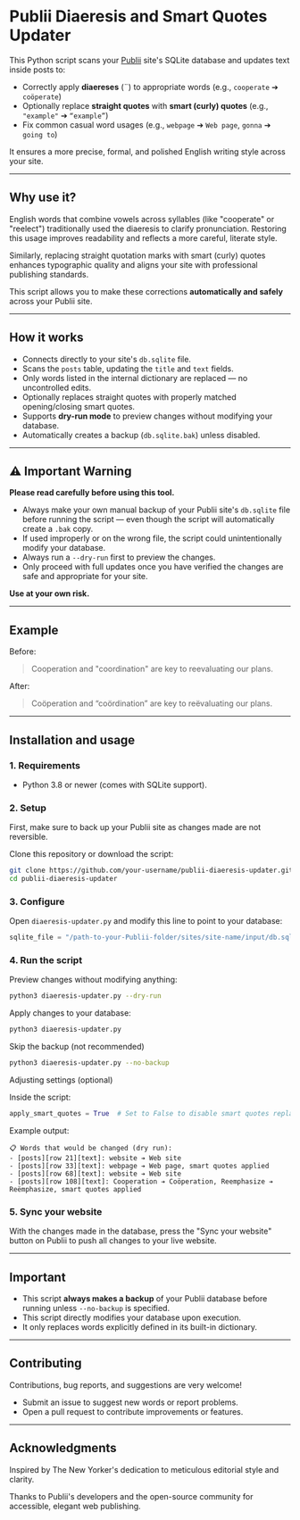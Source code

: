 # Publii Diaeresis and Smart Quotes Updater

This Python script scans your [Publii](https://getpublii.com/) site's SQLite database and updates text inside posts to:

- Correctly apply **diaereses** (¨) to appropriate words (e.g., `cooperate` ➔ `coöperate`)
- Optionally replace **straight quotes** with **smart (curly) quotes** (e.g., `"example"` ➔ `“example”`)
- Fix common casual word usages (e.g., `webpage` ➔ `Web page`, `gonna` ➔ `going to`)

It ensures a more precise, formal, and polished English writing style across your site.

---

## Why use it?

English words that combine vowels across syllables (like "cooperate" or "reelect") traditionally used the diaeresis to clarify pronunciation. Restoring this usage improves readability and reflects a more careful, literate style.

Similarly, replacing straight quotation marks with smart (curly) quotes enhances typographic quality and aligns your site with professional publishing standards.

This script allows you to make these corrections **automatically and safely** across your Publii site.

---

## How it works

- Connects directly to your site's `db.sqlite` file.
- Scans the `posts` table, updating the `title` and `text` fields.
- Only words listed in the internal dictionary are replaced — no uncontrolled edits.
- Optionally replaces straight quotes with properly matched opening/closing smart quotes.
- Supports **dry-run mode** to preview changes without modifying your database.
- Automatically creates a backup (`db.sqlite.bak`) unless disabled.

---

## ⚠️ Important Warning

**Please read carefully before using this tool.**

- Always make your own manual backup of your Publii site's `db.sqlite` file before running the script — even though the script will automatically create a `.bak` copy.
- If used improperly or on the wrong file, the script could unintentionally modify your database.
- Always run a `--dry-run` first to preview the changes.
- Only proceed with full updates once you have verified the changes are safe and appropriate for your site.

**Use at your own risk.**

---

## Example

Before:

> Cooperation and "coordination" are key to reevaluating our plans.

After:

> Coöperation and “coördination” are key to reëvaluating our plans.

---

## Installation and usage

### 1. Requirements

- Python 3.8 or newer (comes with SQLite support).

### 2. Setup

First, make sure to back up your Publii site as changes made are not reversible.

Clone this repository or download the script:

```bash
git clone https://github.com/your-username/publii-diaeresis-updater.git
cd publii-diaeresis-updater
```

### 3. Configure

Open `diaeresis-updater.py` and modify this line to point to your database:

```python
sqlite_file = "/path-to-your-Publii-folder/sites/site-name/input/db.sqlite"
```

### 4. Run the script

Preview changes without modifying anything:

```bash
python3 diaeresis-updater.py --dry-run
```

Apply changes to your database:

```bash
python3 diaeresis-updater.py
```

Skip the backup (not recommended)

```bash
python3 diaeresis-updater.py --no-backup
```

Adjusting settings (optional)

Inside the script:

```python
apply_smart_quotes = True  # Set to False to disable smart quotes replacement
```

Example output:

```
📋 Words that would be changed (dry run):
- [posts][row 21][text]: website ➔ Web site
- [posts][row 33][text]: webpage ➔ Web page, smart quotes applied
- [posts][row 68][text]: website ➔ Web site
- [posts][row 108][text]: Cooperation ➔ Coöperation, Reemphasize ➔ Reëmphasize, smart quotes applied
```

### 5. Sync your website

With the changes made in the database, press the "Sync your website" button on Publii to push all changes to your live website.

---

## Important

- This script **always makes a backup** of your Publii database before running unless `--no-backup` is specified.
- This script directly modifies your database upon execution.
- It only replaces words explicitly defined in its built-in dictionary.

---

## Contributing

Contributions, bug reports, and suggestions are very welcome!

- Submit an issue to suggest new words or report problems.
- Open a pull request to contribute improvements or features.


---

## Acknowledgments

Inspired by The New Yorker's dedication to meticulous editorial style and clarity.

Thanks to Publii's developers and the open-source community for accessible, elegant web publishing.
